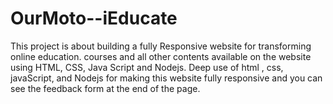# OurMoto--iEducate
This project is about building a fully Responsive website for transforming online education. 
courses and all other contents available on the website using HTML, CSS, Java Script and Nodejs.
Deep use of html , css, javaScript, and Nodejs for making this website fully responsive and you can see the feedback form at the end of the page.
